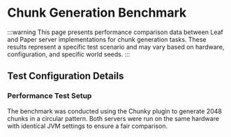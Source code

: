 # Chunk Generation Benchmark

:::warning
This page presents performance comparison data between Leaf and Paper server implementations for chunk generation tasks. These results represent a specific test scenario and may vary based on hardware, configuration, and specific world seeds.
:::

<chunk-generation-graph />

## Test Configuration Details

### Performance Test Setup

The benchmark was conducted using the Chunky plugin to generate 2048 chunks in a circular pattern. Both servers were run on the same hardware with identical JVM settings to ensure a fair comparison.